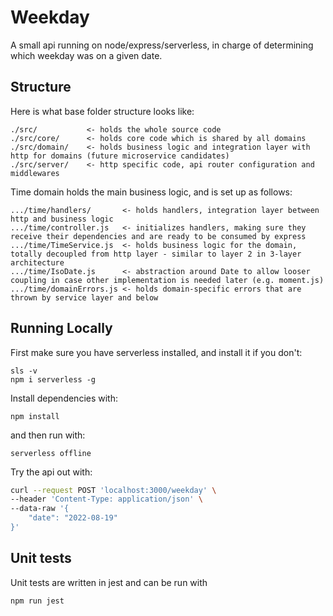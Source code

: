 # Weekday

A small api running on node/express/serverless, in charge of determining which weekday was on a given date.

## Structure

Here is what base folder structure looks like:


```
./src/           <- holds the whole source code
./src/core/      <- holds core code which is shared by all domains
./src/domain/    <- holds business logic and integration layer with http for domains (future microservice candidates)
./src/server/    <- http specific code, api router configuration and middlewares
```

Time domain holds the main business logic, and is set up as follows:

```
.../time/handlers/       <- holds handlers, integration layer between http and business logic
.../time/controller.js   <- initializes handlers, making sure they receive their dependencies and are ready to be consumed by express
.../time/TimeService.js  <- holds business logic for the domain, totally decoupled from http layer - similar to layer 2 in 3-layer architecture
.../time/IsoDate.js      <- abstraction around Date to allow looser coupling in case other implementation is needed later (e.g. moment.js)
.../time/domainErrors.js <- holds domain-specific errors that are thrown by service layer and below
```


## Running Locally

First make sure you have serverless installed, and install it if you don't:

```
sls -v
npm i serverless -g
```

Install dependencies with:

```
npm install
```

and then run with:

```
serverless offline
```

Try the api out with:

```bash
curl --request POST 'localhost:3000/weekday' \
--header 'Content-Type: application/json' \
--data-raw '{
    "date": "2022-08-19"
}'
```


## Unit tests

Unit tests are written in jest and can be run with

```
npm run jest
```
